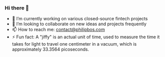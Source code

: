 ### Hi there 👋

<!--
**Philip-Bos/Philip-Bos** is a ✨ _special_ ✨ repository because its `README.md` (this file) appears on your GitHub profile.

Here are some ideas to get you started:

- 🔭 I’m currently working on ...
- 🌱 I’m currently learning ...
- 👯 I’m looking to collaborate on ...
- 🤔 I’m looking for help with ...
- 💬 Ask me about ...
- 📫 How to reach me: ...
- 😄 Pronouns: ...
- ⚡ Fun fact: ...
-->
- 🔭 I’m currently working on various closed-source fintech projects
- 👯 I’m looking to collaborate on new ideas and projects frequently
- 📫 How to reach me: contact@philipbos.com
- ⚡ Fun fact: A "jiffy" is an actual unit of time, used to measure the time it takes for light to travel one centimeter in a vacuum, which is approximately 33.3564 picoseconds.
